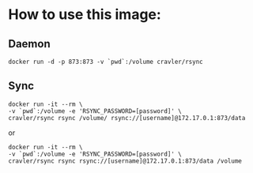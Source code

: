 # How to use this image:

## Daemon

    docker run -d -p 873:873 -v `pwd`:/volume cravler/rsync

## Sync

    docker run -it --rm \
    -v `pwd`:/volume -e 'RSYNC_PASSWORD=[password]' \
    cravler/rsync rsync /volume/ rsync://[username]@172.17.0.1:873/data

or

    docker run -it --rm \
    -v `pwd`:/volume -e 'RSYNC_PASSWORD=[password]' \
    cravler/rsync rsync rsync://[username]@172.17.0.1:873/data /volume
